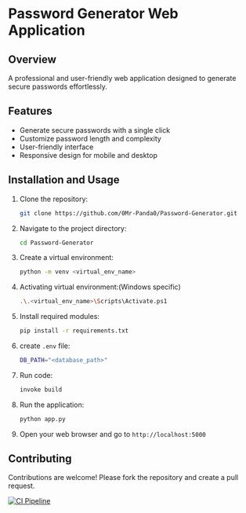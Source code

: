 # Password Generator Web Application

## Overview
A professional and user-friendly web application designed to generate secure passwords effortlessly.

## Features
- Generate secure passwords with a single click
- Customize password length and complexity
- User-friendly interface
- Responsive design for mobile and desktop

## Installation and Usage
1. Clone the repository:
    ```bash
    git clone https://github.com/0Mr-Panda0/Password-Generator.git
    ```
2. Navigate to the project directory:
    ```bash
    cd Password-Generator
    ```
3. Create a virtual environment:
    ```bash
    python -m venv <virtual_env_name>
    ```
4. Activating virtual environment:(Windows specific)
    ```bash
    .\.<virtual_env_name>\Scripts\Activate.ps1
    ```
5. Install required modules:
    ```bash
    pip install -r requirements.txt 

6. create `.env` file:
    ```bash
    DB_PATH="<database_path>"
    ```
7. Run code:
    ```bash
    invoke build
    ```
8. Run the application:
    ```bash
    python app.py
    ```
9. Open your web browser and go to `http://localhost:5000`

## Contributing
Contributions are welcome! Please fork the repository and create a pull request.


[![CI Pipeline](https://github.com/0Mr-Panda0/Password-Generator/actions/workflows/main.yml/badge.svg)](https://github.com/0Mr-Panda0/Password-Generator/actions/workflows/main.yml)
